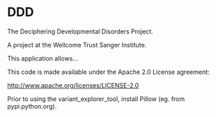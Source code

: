 # DDD
The Deciphering Developmental Disorders Project.

A project at the Wellcome Trust Sanger Institute.

This application allows...


This code is made available under the Apache 2.0 License agreement:

http://www.apache.org/licenses/LICENSE-2.0

Prior to using the variant_explorer_tool, install Pillow (eg. from pypi.python.org).
